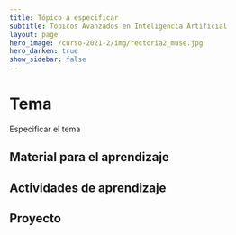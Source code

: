 ```yaml
---
title: Tópico a especificar 
subtitle: Tópicos Avanzados en Inteligencia Artificial 
layout: page
hero_image: /curso-2021-2/img/rectoria2_muse.jpg
hero_darken: true
show_sidebar: false
---
```


# Tema

Especificar el tema

## Material para el aprendizaje


## Actividades de aprendizaje


## Proyecto 


